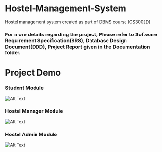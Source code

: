 # Hostel-Management-System
Hostel management system created as part of DBMS course (CS3002D)

### For more details regarding the project, Please refer to Software Requirement Specification(SRS), Database Design Document(DDD), Project Report given in the Documentation folder.

# Project Demo


### Student Module
![Alt Text](https://github.com/mohammedismailb18/Hostel-Management-System/blob/main/gif/student.gif)


### Hostel Manager Module
![Alt Text](https://github.com/mohammedismailb18/Hostel-Management-System/blob/main/gif/hostel-manager.gif)


### Hostel Admin Module
![Alt Text](https://github.com/mohammedismailb18/Hostel-Management-System/blob/main/gif/hostel-admin.gif)



